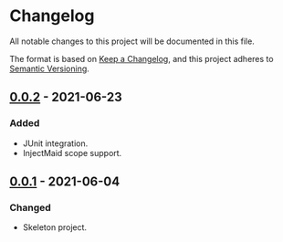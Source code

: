 # Changelog
All notable changes to this project will be documented in this file.

The format is based on [Keep a Changelog](https://keepachangelog.com/en/1.0.0/),
and this project adheres to [Semantic Versioning](https://semver.org/spec/v2.0.0.html).

## [0.0.2](https://search.maven.org/artifact/de.quantummaid.testmaid/testmaid-parent/0.0.2/jar) - 2021-06-23
### Added
- JUnit integration.
- InjectMaid scope support.

## [0.0.1](https://search.maven.org/artifact/de.quantummaid.testmaid/testmaid-parent/0.0.1/jar) - 2021-06-04
### Changed
- Skeleton project.
